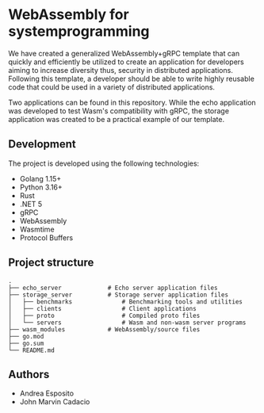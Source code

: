 # WebAssembly for systemprogramming
We have created a generalized WebAssembly+gRPC template that can quickly and efficiently be utilized to create an application for developers aiming to increase diversity thus, security in distributed applications. Following this template, a developer should be able to write highly reusable code that could be used in a variety of distributed applications.

Two applications can be found in this repository. While the echo application was developed to test Wasm's compatibility with gRPC, the storage application was created to be a practical example of our template. 



## Development
The project is developed using the following technologies:

* Golang 1.15+
* Python 3.16+
* Rust
* .NET 5
* gRPC
* WebAssembly
* Wasmtime
* Protocol Buffers

## Project structure
```
.
├── echo_server             # Echo server application files
├── storage_server          # Storage server application files
│   ├── benchmarks              # Benchmarking tools and utilities
│   ├── clients                 # Client applications
│   ├── proto                   # Compiled proto files
│   └── servers                 # Wasm and non-wasm server programs
├── wasm_modules            # WebAssembly/source files                 
├── go.mod
├── go.sum
└── README.md
```


## Authors
* Andrea Esposito
* John Marvin Cadacio
